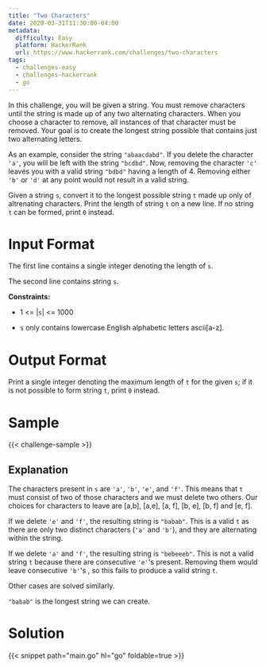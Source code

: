 ```yaml
---
title: "Two Characters"
date: 2020-03-31T11:30:00-04:00
metadata:
  difficulty: Easy
  platform: HackerRank
  url: https://www.hackerrank.com/challenges/two-characters
tags:
  - challenges-easy
  - challenges-hackerrank
  - go
---
```


In this challenge, you will be given a string. You must remove characters until
the string is made up of any two alternating characters. When you choose a
character to remove, all instances of that character must be removed. Your goal
is to create the longest string possible that contains just two alternating
letters.

As an example, consider the string `"abaacdabd"`. If you delete the character
`'a'`, you will be left with the string `"bcdbd"`. Now, removing the character
`'c'` leaves you with a valid string `"bdbd"` having a length of 4. Removing
either `'b'` or `'d'` at any point would not result in a valid string.

Given a string `s`, convert it to the longest possible string `t` made up only
of altrenating characters. Print the length of string `t` on a new line. If no
string `t` can be formed, print `0` instead.

# Input Format

The first line contains a single integer denoting the length of `s`.

The second line contains string `s`.

**Constraints:**

* 1 <= |`s`| <= 1000

* `s` only contains lowercase English alphabetic letters ascii[a-z].

# Output Format

Print a single integer denoting the maximum length of `t` for the given `s`; if
it is not possible to form string `t`, print `0` instead.

# Sample

{{< challenge-sample >}}

## Explanation

The characters present in `s` are `'a'`, `'b'`, `'e'`, and `'f'`. This means
that `t` must consist of two of those characters and we must delete two others.
Our choices for characters to leave are [a,b], [a,e], [a, f], [b, e], [b, f]
and [e, f].

If we delete `'e'` and `'f'`, the resulting string is `"babab"`. This is a
valid `t` as there are only two distinct characters (`'a'` and `'b'`), and they
are alternating within the string.

If we delete `'a'` and `'f'`, the resulting string is `"bebeeeb"`. This is not a valid string `t` because there are consecutive `'e'`'s present. Removing them would leave consecutive `'b'`'s , so this fails to produce a valid string `t`.

Other cases are solved similarly.

`"babab"` is the longest string we can create.

# Solution

{{< snippet path="main.go" hl="go" foldable=true >}}

